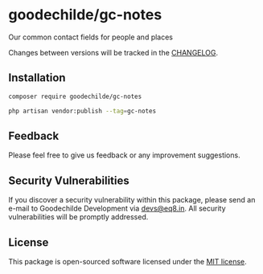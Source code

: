 # goodechilde/gc-notes

Our common contact fields for people and places

Changes between versions will be tracked in the [CHANGELOG](CHANGELOG.md).

## Installation

```bash
composer require goodechilde/gc-notes
```
```bash
php artisan vendor:publish --tag=gc-notes 
```

## Feedback

Please feel free to give us feedback or any improvement suggestions.

## Security Vulnerabilities

If you discover a security vulnerability within this package, please send an e-mail to Goodechilde Development via [devs@eq8.in](mailto:devs@eq8.in). All security vulnerabilities will be promptly addressed.

## License

This package is open-sourced software licensed under the [MIT license](https://opensource.org/licenses/MIT).
